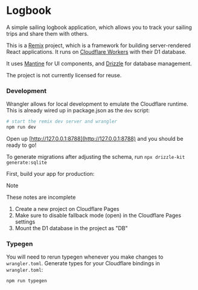 # Logbook

A simple sailing logbook application, which allows you to track your sailing trips and share them with others.

This is a [Remix](https://remix.run) project, which is a framework for building server-rendered React applications. It runs on [Cloudflare Workers](https://workers.cloudflare.com/) with their D1 database.

It uses [Mantine](https://mantine.dev/) for UI components, and [Drizzle](https://drizzle.dev/) for database management.

The project is not currently licensed for reuse.

### Development

Wrangler allows for local development to emulate the Cloudflare runtime. This is already wired up in package.json as the `dev` script:

```sh
# start the remix dev server and wrangler
npm run dev
```

Open up [http://127.0.0.1:8788](http://127.0.0.1:8788) and you should be ready to go!

To generate migrations after adjusting the schema, run `npx drizzle-kit generate:sqlite`

First, build your app for production:

> [!NOTE]  
> These notes are incomplete

1. Create a new project on Cloudflare Pages
1. Make sure to disable fallback mode (open) in the Cloudflare Pages settings
1. Mount the D1 database in the project as "DB"

### Typegen

You will need to rerun typegen whenever you make changes to `wrangler.toml`. Generate types for your Cloudflare bindings in `wrangler.toml`:

```sh
npm run typegen
```
